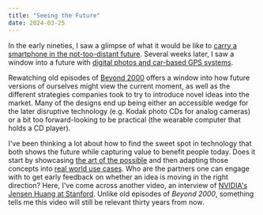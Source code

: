 ```yaml
---
title: "Seeing the Future"
date: 2024-03-25
---
```


In the early nineties, I saw a glimpse of what it would be like 
to 
[carry a smartphone in the not-too-distant future](https://www.youtube.com/watch?v=qbK-Bo3k9KQ). Several weeks later, I saw a window into a future with
[digital photos and car-based GPS systems](https://www.youtube.com/watch?v=NCGmxk3H44g).

Rewatching old episodes of
[Beyond 2000](https://en.wikipedia.org/wiki/Beyond_Tomorrow_(TV_series)) offers
a window into how future versions of ourselves might view the current moment, 
as well as the different strategies companies took to try to introduce novel
ideas into the market. Many of the designs end up being either an accessible 
wedge for the later disruptive technology (e.g. Kodak photo CDs for analog
cameras) or a bit too forward-looking to be practical (the wearable computer 
that holds a CD player).

I've been thinking a lot about how to find the sweet spot in technology that
 both shows the future while capturing value to benefit people today. 
Does it start by showcasing 
 [the art of the possible](https://pubmed.ncbi.nlm.nih.gov/31894144/) and then
 adapting those concepts into
 [real world use cases](https://blog.google/technology/health/artificial-intelligence-breast-cancer-screening/).
Who are the partners one can engage with to get early feedback on whether an 
idea is moving in the right direction? Here, I've come across another video, an 
interview of
 [NVIDIA's Jensen Huang at Stanford](https://youtu.be/nVxH-oFV3Yk?feature=shared).
Unlike old episodes of _Beyond 2000_, something tells me this video will still
be relevant thirty years from now.
